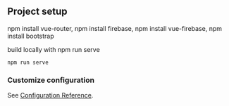 ## Project setup

npm install vue-router,
npm install firebase,
npm install vue-firebase,
npm install bootstrap

build locally with npm run serve

```
npm run serve

```

### Customize configuration

See [Configuration Reference](https://cli.vuejs.org/config/).
